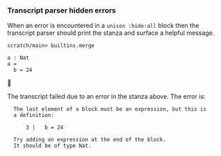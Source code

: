### Transcript parser hidden errors

When an error is encountered in a `unison :hide:all` block
then the transcript parser should print the stanza
and surface a helpful message.

``` ucm :hide
scratch/main> builtins.merge

```

``` unison :hide:all
a : Nat
a =
  b = 24
```

🛑

The transcript failed due to an error in the stanza above. The error is:

``` 
  The last element of a block must be an expression, but this is
  a definition:
  
      3 |   b = 24
  
  Try adding an expression at the end of the block.
  It should be of type Nat.
```
